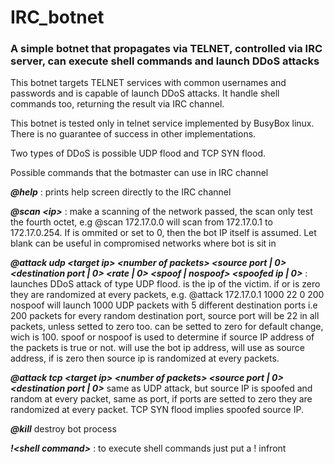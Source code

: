 # IRC_botnet
### A simple botnet that propagates via TELNET, controlled via IRC server, can execute shell commands and launch DDoS attacks 

This botnet targets TELNET services with common usernames and passwords and is capable of launch DDoS attacks. 
It handle shell commands too, returning the result via IRC channel.

This botnet is tested only in telnet service implemented by BusyBox linux. There is no guarantee of success in other implementations.

Two types of DDoS is possible UDP flood and TCP SYN flood.

Possible commands that the botmaster can use in IRC channel

  _**@help**_ : prints help screen directly to the IRC channel
  
  _**@scan \<ip\>**_ : make a scanning of the network passed, the scan only test the fourth octet, e.g @scan 172.17.0.0 will scan from 172.17.0.1 to 172.17.0.254. If <ip> is ommited or set to 0, then the bot IP itself is assumed. Let <ip> blank can be useful in compromised networks where bot is sit in
  
  _**@attack udp \<target ip> \<number of packets> \<source port | 0> \<destination port | 0> \<rate | 0> \<spoof | nospoof> \<spoofed ip | 0>**_  :
  launches DDoS attack of type UDP flood. <target ip> is the ip of the victim. if <source port> or <destination port> is zero they are randomized at every <rate> packets, e.g. @attack 172.17.0.1 1000 22 0 200 nospoof will launch 1000 UDP packets with 5 
 different destination ports i.e 200 packets for every random destination port, source port will be 22 in all packets, unless setted to zero too. <rate> can be setted to zero for default change, wich is 100. spoof or nospoof is used to determine if source IP address of the packets is true or not. <nospoof> will use the bot ip address, <nospoof> will use <spoofed ip> as source address, if <spoofed ip> is zero then source ip is randomized at every <rate> packets.
  
  _**@attack tcp \<target ip> \<number of packets> \<source port | 0> \<destination port | 0>**_
  same as UDP attack, but source IP is spoofed and random at every packet, same as port, if ports are setted to zero they are randomized at every packet. TCP SYN flood implies spoofed source IP.
  
  _**@kill**_ destroy bot process
  
  _**!\<shell command>**_ : to execute shell commands just put a ! infront
 

  
